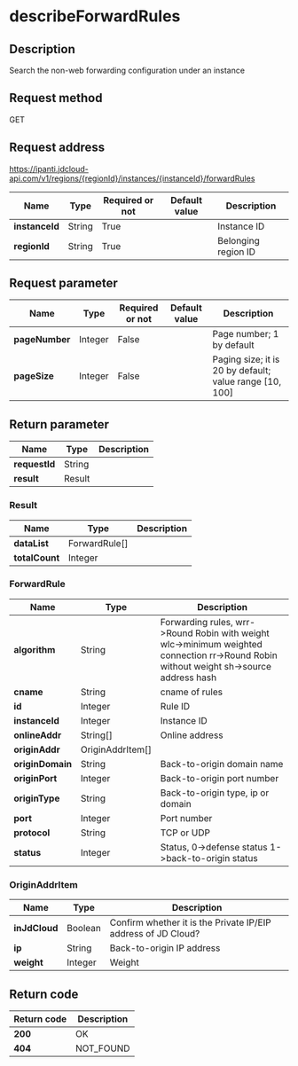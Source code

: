 # describeForwardRules


## Description
Search the non-web forwarding configuration under an instance

## Request method
GET

## Request address
https://ipanti.jdcloud-api.com/v1/regions/{regionId}/instances/{instanceId}/forwardRules

|Name|Type|Required or not|Default value|Description|
|---|---|---|---|---|
|**instanceId**|String|True||Instance ID|
|**regionId**|String|True||Belonging region ID|

## Request parameter
|Name|Type|Required or not|Default value|Description|
|---|---|---|---|---|
|**pageNumber**|Integer|False||Page number; 1 by default|
|**pageSize**|Integer|False||Paging size; it is 20 by default; value range [10, 100]|


## Return parameter
|Name|Type|Description|
|---|---|---|
|**requestId**|String||
|**result**|Result||


### <a name="Result">Result</a>
|Name|Type|Description|
|---|---|---|
|**dataList**|ForwardRule[]||
|**totalCount**|Integer||
### <a name="ForwardRule">ForwardRule</a>
|Name|Type|Description|
|---|---|---|
|**algorithm**|String|Forwarding rules, wrr->Round Robin with weight  wlc->minimum weighted connection  rr->Round Robin without weight  sh->source address hash|
|**cname**|String|cname of rules|
|**id**|Integer|Rule ID|
|**instanceId**|Integer|Instance ID|
|**onlineAddr**|String[]|Online address|
|**originAddr**|OriginAddrItem[]||
|**originDomain**|String|Back-to-origin domain name|
|**originPort**|Integer|Back-to-origin port number|
|**originType**|String|Back-to-origin type, ip or domain|
|**port**|Integer|Port number|
|**protocol**|String|TCP or UDP|
|**status**|Integer|Status, 0->defense status  1->back-to-origin status|
### <a name="OriginAddrItem">OriginAddrItem</a>
|Name|Type|Description|
|---|---|---|
|**inJdCloud**|Boolean|Confirm whether it is the Private IP/EIP address of JD Cloud?|
|**ip**|String|Back-to-origin IP address|
|**weight**|Integer|Weight|

## Return code
|Return code|Description|
|---|---|
|**200**|OK|
|**404**|NOT_FOUND|
